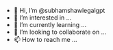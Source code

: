 - 👋 Hi, I’m @subhamshawlegalgpt
- 👀 I’m interested in ...
- 🌱 I’m currently learning ...
- 💞️ I’m looking to collaborate on ...
- 📫 How to reach me ...

<!---
subhamshawlegalgpt/subhamshawlegalgpt is a ✨ special ✨ repository because its `README.md` (this file) appears on your GitHub profile.
You can click the Preview link to take a look at your changes.
--->
